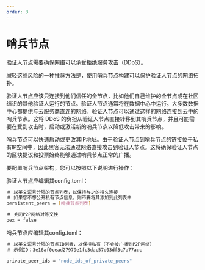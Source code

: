 ```yaml
---
order: 3
---
```


# 哨兵节点

验证人节点需要确保网络可以承受拒绝服务攻击（DDoS）。

减轻这些风险的一种推荐方法是，使用哨兵节点构建可以保护验证人节点的网络拓扑。

验证人节点应该只连接到他们信任的全节点，比如他们自己维护的全节点或在社区结识的其他验证人运行的节点。验证人节点通常将在数据中心中运行。大多数数据中心都提供与云服务商直连的网络。验证人节点可以通过这样的网络连接到云中的哨兵节点。这将 DDoS 的负担从验证人节点直接转移到其哨兵节点，并且可能需要在受到攻击时，启动或激活新的哨兵节点以降低攻击带来的影响。

哨兵节点可以快速启动或更改其IP地址。由于验证人节点到哨兵节点的链接位于私有IP空间中，因此黑客无法通过网络直接攻击到验证人节点。这将确保验证人节点的区块提议和投票始终能够通过哨兵节点正常的广播。

要配置哨兵节点架构，您可以按照以下说明进行操作：

验证人节点应编辑其config.toml：

```bash
＃ 以英文逗号分隔的节点列表，以保持与之的持久连接
＃ 如果您不想公开私有节点信息，则不要将其添加到此列表中
persistent_peers = [哨兵节点列表]

＃ 关闭P2P网络对等交换
pex = false
```

哨兵节点应编辑其config.toml：

```bash
＃ 以英文逗号分隔的节点ID列表，以保持私有（不会被广播到P2P网络）
＃ 示例ID：3e16af0cead27979e1fc3dac57d03df3c7a77acc

private_peer_ids = "node_ids_of_private_peers"
```
